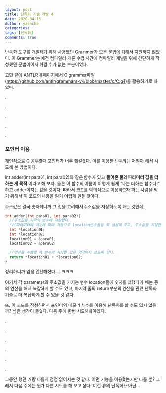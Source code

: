 ```yaml
---
layout: post
title: 난독화 기술 개발 4
date: 2020-04-16
Author: yarncha
categories:
tags: [난독화]
comments: true
---
```


난독화 도구를 개발하기 위해 사용했던 Grammer가 모든 문법에 대해서 지원하지 않았다. 이 Grammer는 예전 컴파일러 개론 수업 시간에 컴파일러 개발을 위해 간단하게 작성했던 문법이어서 어쩔 수가 없는 부분이었다.

고민 끝에 ANTLR 홈페이지에서 C grammer파일(https://github.com/antlr/grammars-v4/blob/master/c/C.g4)을 활용하기로 하였다.

.

.

.

.

.

### 포인터 이용

개인적으로 C 공부할때 포인터가 너무 헷갈렸다. 이를 이용한 난독화는 어떨까 해서 시도해 본 방법이다.

int adder(int para01, int para02)와 같은 함수가 있고 **들어온 둘의 파라미터 값을 더하는 게 목적** 이라고 해 보자. 물론 이 함수의 이름이 이렇게 쉽게 "나는 더하는 함수다!" 하고 adder이지는 않을 것이다. 따라서 코드를 악의적으로 이용하고자 하는 사람을 막기 위해서 이 코드의 내용을 읽기 어렵게 만들 것이다.

주소값은 결국 숫자이니까 그 것을 고려해서 주소값을 저장하도록 하는 것인데,

```c
int adder(int para01, int para02){
  //주소값을 각각의 변수에 저장한다.
  //(파라미터의 개수에 따라 자동으로 location변수들을 쭉 생성해 주고, 주소값을 저장한다)
  int *location01;
  int *location02;
  location01 = &para01;
  location02 = &para02;

  //연산을 수행할 때 변수의 저장한 값을 가져와서 쓰도록 한다.
  return *location01 + *location02;  
}
```

정리하니까 엄청 간단해졌다.....ㅋㅋㅋ

여기서 각 parameter의 주소값을 가지는 변수 location들에 숫자를 더했다가 빼는 등의 연산을 해서 복잡하게 할 수도 있고, 마지막 줄의 return부분의 연산을 관련 난독화 기술로 더 복잡하게 할 수 있을 것 같다.

또, 이 코드를 작성하면서 포인터의 메모리 누수를 이용해 난독화를 할 수도 있지 않을까? 싶은 생각이 들었다. 다음 주에 한번 시도해봐야겠다.

.

.

.

.

.

.

그동안 했던 거랑 다를게 점점 없어지는 것 같다. 어떤 기능을 이용했는지만 다를 뿐? 그래서 다음 주에는 뭔가 다른 시도를 해 보고 싶다. 이런 류의 난독화가 아닌...
